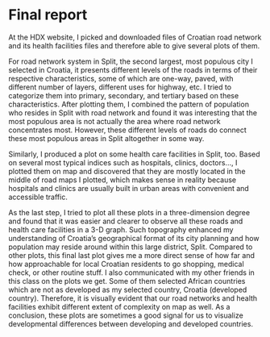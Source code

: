# Final report

At the HDX website, I picked and downloaded files of Croatian road network and its health facilities files and therefore able to give several plots of them. 

For road network system in Split, the second largest, most populous city I selected in Croatia, it presents different levels of the roads in terms of their respective characteristics, some of which are one-way, paved, with different number of layers, different uses for highway, etc. I tried to categorize them into primary, secondary, and tertiary based on these characteristics. After plotting them, I combined the pattern of population who resides in Split with road network and found it was interesting that the most populous area is not actually the area where road network concentrates most. However, these different levels of roads do connect these most populous areas in Split altogether in some way. 

Similarly, I produced a plot on some health care facilities in Split, too. Based on several most typical indices such as hospitals, clinics, doctors…, I plotted them on map and discovered that they are mostly located in the middle of road maps I plotted, which makes sense in reality because hospitals and clinics are usually built in urban areas with convenient and accessible traffic. 

As the last step, I tried to plot all these plots in a three-dimension degree and found that it was easier and clearer to observe all these roads and health care facilities in a 3-D graph. Such topography enhanced my understanding of Croatia’s geographical format of its city planning and how population may reside around within this large district, Split. Compared to other plots, this final last plot gives me a more direct sense of how far and how approachable for local Croatian residents to go shopping, medical check, or other routine stuff. I also communicated with my other friends in this class on the plots we get. Some of them selected African countries which are not as developed as my selected country, Croatia (developed country). Therefore, it is visually evident that our road networks and health facilities exhibit different extent of complexity on map as well. As a conclusion, these plots are sometimes a good signal for us to visualize developmental differences between developing and developed countries.
